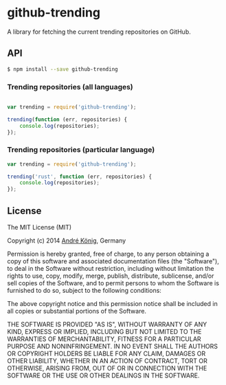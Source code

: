 # github-trending

A library for fetching the current trending repositories on GitHub.

## API

```sh
$ npm install --save github-trending
```

### Trending repositories (all languages)

```js

var trending = require('github-trending');

trending(function (err, repositories) {
    console.log(repositories);
});
```

### Trending repositories (particular language)

```js
var trending = require('github-trending');

trending('rust', function (err, repositories) {
    console.log(repositories);
});
```

## License

The MIT License (MIT)

Copyright (c) 2014 [André König](http://andrekoenig.info), Germany

Permission is hereby granted, free of charge, to any person obtaining a copy
of this software and associated documentation files (the "Software"), to deal
in the Software without restriction, including without limitation the rights
to use, copy, modify, merge, publish, distribute, sublicense, and/or sell
copies of the Software, and to permit persons to whom the Software is
furnished to do so, subject to the following conditions:

The above copyright notice and this permission notice shall be included in
all copies or substantial portions of the Software.

THE SOFTWARE IS PROVIDED "AS IS", WITHOUT WARRANTY OF ANY KIND, EXPRESS OR
IMPLIED, INCLUDING BUT NOT LIMITED TO THE WARRANTIES OF MERCHANTABILITY,
FITNESS FOR A PARTICULAR PURPOSE AND NONINFRINGEMENT. IN NO EVENT SHALL THE
AUTHORS OR COPYRIGHT HOLDERS BE LIABLE FOR ANY CLAIM, DAMAGES OR OTHER
LIABILITY, WHETHER IN AN ACTION OF CONTRACT, TORT OR OTHERWISE, ARISING FROM,
OUT OF OR IN CONNECTION WITH THE SOFTWARE OR THE USE OR OTHER DEALINGS IN
THE SOFTWARE.